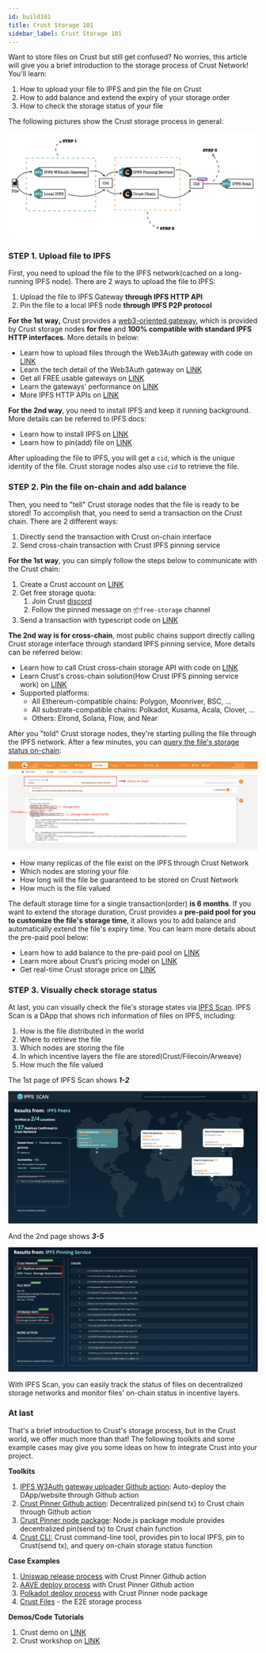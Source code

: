 ```yaml
---
id: build101
title: Crust Storage 101 
sidebar_label: Crust Storage 101
---
```


Want to store files on Crust but still get confused? No worries, this article will give you a brief introduction to the storage process of Crust Network! You'll learn:

1. How to upload your file to IPFS and pin the file on Crust
2. How to add balance and extend the expiry of your storage order
3. How to check the storage status of your file

The following pictures show the Crust storage process in general:

![Overall](assets/build/build-101-overall.png)

### STEP 1. Upload file to IPFS

First, you need to upload the file to the IPFS network(cached on a long-running IPFS node). There are 2 ways to upload the file to IPFS:

1. Upload the file to IPFS Gateway **through IPFS HTTP API**
2. Pin the file to a local IPFS node **through** **IPFS P2P protocol**

**For the 1st way,** Crust provides a [web3-oriented gateway](https://docs.ipfs.io/concepts/ipfs-gateway/#authenticated-gateways), which is provided by Crust storage nodes **for free** and **100% compatible with standard IPFS HTTP interfaces**. More details in below:

- Learn how to upload files through the Web3Auth gateway with code on [LINK](https://wiki.crust.network/docs/en/buildFileStoringDemo#1-upload-file-to-ipfs)
- Learn the tech detail of the Web3Auth gateway on [LINK](https://wiki.crust.network/docs/en/buildIPFSWeb3AuthGW)
- Get all FREE usable gateways on [LINK](https://github.com/crustio/ipfsscan/blob/main/lib/constans.ts#L29)
- Learn the gateways' performance on [LINK](https://github.com/crustio/ipfs-w3auth-gateway/blob/main/docs/PERFORMANCE.md#summary)
- More IPFS HTTP APIs on [LINK](https://docs.ipfs.io/reference/http/api/)

**For the 2nd way**, you need to install IPFS and keep it running background. More details can be referred to IPFS docs:

- Learn how to install IPFS on [LINK](https://docs.ipfs.io/install/)
- Learn how to pin(add) file on [LINK](https://docs.ipfs.io/how-to/pin-files/)

After uploading the file to IPFS, you will get a `cid`, which is the unique identity of the file. Crust storage nodes also use `cid` to retrieve the file.

### STEP 2. Pin the file on-chain and add balance

Then, you need to "tell" Crust storage nodes that the file is ready to be stored! To accomplish that, you need to send a transaction on the Crust chain. There are 2 different ways:

1. Directly send the transaction with Crust on-chain interface
2. Send cross-chain transaction with Crust IPFS pinning service

**For the 1st way**, you can simply follow the steps below to communicate with the Crust chain:

1. Create a Crust account on [LINK](https://wiki.crust.network/docs/en/crustAccount)
2. Get free storage quota:
    1. Join Crust [discord](https://discord.gg/WQQHnyKCmn)
    2. Follow the pinned message on `📦free-storage` channel
3. Send a transaction with typescript code on [LINK](https://wiki.crust.network/docs/en/buildFileStoringDemo#2-place-storage-order)

**The 2nd way is for cross-chain**, most public chains support directly calling Crust storage interface through standard IPFS pinning service, More details can be referred below:

- Learn how to call Crust cross-chain storage API with code on [LINK](https://wiki.crust.network/docs/en/buildFileStoringWithGWDemo#2-pin-file-through-ipfs-pinning-service)
- Learn Crust's cross-chain solution(How Crust IPFS pinning service work) on [LINK](https://medium.com/crustnetwork/crusts-cross-chain-dstorage-solution-f7ff837ed0ef)
- Supported platforms:
    - All Ethereum-compatible chains: Polygon, Moonriver, BSC, ...
    - All substrate-compatible chains: Polkadot, Kusama, Acala, Clover, ...
    - Others: Elrond, Solana, Flow, and Near

After you "told" Crust storage nodes, they're starting pulling the file through the IPFS network. After a few minutes, you can [query the file's storage status on-chain](https://apps.crust.network/?rpc=wss%3A%2F%2Frpc.crust.network#/chainstate):

![apps](assets/build/build-101-apps.png)

- How many replicas of the file exist on the IPFS through Crust Network
- Which nodes are storing your file
- How long will the file be guaranteed to be stored on Crust Network
- How much is the file valued

The default storage time for a single transaction(order) **is 6 months**. If you want to extend the storage duration, Crust provides a **pre-paid pool for you to customize the file's storage time**, it allows you to add balance and automatically extend the file's expiry time. You can learn more details about the pre-paid pool below:

- Learn how to add balance to the pre-paid pool on [LINK](https://wiki.crust.network/docs/en/buildFileStoringDemo#4-add-file-assurance)
- Learn more about Crust’s pricing model on [LINK](https://wiki.crust.network/docs/en/DSM#2-price-mechanism)
- Get real-time Crust storage price on [LINK](https://crust.subscan.io/storage)

### STEP 3. Visually check storage status

At last, you can visually check the file's storage states via [IPFS Scan](https://ipfsscan.crustapps.net). IPFS Scan is a DApp that shows rich information of files on IPFS, including:

1. How is the file distributed in the world
2. Where to retrieve the file
3. Which nodes are storing the file
4. In which incentive layers the file are stored(Crust/Filecoin/Arweave)
5. How much the file valued

The 1st page of IPFS Scan shows ***1-2***

![ipfsscan1](assets/build/build-101-ipfsscan1.png)

And the 2nd page shows ***3-5***

![ipfsscan2](assets/build/build-101-ipfsscan2.png)

With IPFS Scan, you can easily track the status of files on decentralized storage networks and monitor files' on-chain status in incentive layers.

### At last

That's a brief introduction to Crust's storage process, but in the Crust world, we offer much more than that! The following toolkits and some example cases may give you some ideas on how to integrate Crust into your project.

**Toolkits**

1. [IPFS W3Auth gateway uploader Github action](https://github.com/marketplace/actions/crust-ipfs-upload): Auto-deploy the DApp/website through Github action
2. [Crust Pinner Github action](https://github.com/marketplace/actions/crust-ipfs-pin): Decentralized pin(send tx) to Crust chain through Github action
3. [Crust Pinner node package](https://github.com/crustio/crust.js/tree/mainnet/packages/crust-pin): Node.js package module provides decentralized pin(send tx) to Crust chain function
4. [Crust CLI:](https://github.com/crustio/crust-cli) Crust command-line tool, provides pin to local IPFS, pin to Crust(send tx), and query on-chain storage status function

**Case Examples**

1. [Uniswap release process](https://github.com/Uniswap/interface/blob/main/.github/workflows/release.yaml#L58-L64) with Crust Pinner Github action
2. [AAVE deploy process](https://github.com/aave/aave-ui/blob/master/.github/workflows/deploy_prod.yml#L28-L34) with Crust Pinner Github action
3. [Polkadot deploy process](https://github.com/polkadot-js/apps/blob/master/scripts/ipfsUpload.mjs#L94-L97) with Crust Pinner node package
4. [Crust Files](https://github.com/crustio/crust-files) - the E2E storage process

**Demos/Code Tutorials**

1. Crust demo on [LINK](https://github.com/crustio/crust-demo)
2. Crust workshop on [LINK](https://github.com/RoyTimes/crust-workshop)

